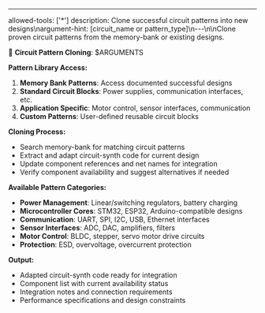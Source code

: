 ---
allowed-tools: ['*']
description: Clone successful circuit patterns into new designs\nargument-hint: [circuit_name or pattern_type]\n---\n\nClone proven circuit patterns from the memory-bank or existing designs.

🔄 **Circuit Pattern Cloning**: $ARGUMENTS

**Pattern Library Access:**
1. **Memory Bank Patterns**: Access documented successful designs
2. **Standard Circuit Blocks**: Power supplies, communication interfaces, etc.
3. **Application Specific**: Motor control, sensor interfaces, communication
4. **Custom Patterns**: User-defined reusable circuit blocks

**Cloning Process:**
- Search memory-bank for matching circuit patterns
- Extract and adapt circuit-synth code for current design
- Update component references and net names for integration
- Verify component availability and suggest alternatives if needed

**Available Pattern Categories:**
- **Power Management**: Linear/switching regulators, battery charging
- **Microcontroller Cores**: STM32, ESP32, Arduino-compatible designs
- **Communication**: UART, SPI, I2C, USB, Ethernet interfaces
- **Sensor Interfaces**: ADC, DAC, amplifiers, filters
- **Motor Control**: BLDC, stepper, servo motor drive circuits
- **Protection**: ESD, overvoltage, overcurrent protection

**Output:**
- Adapted circuit-synth code ready for integration
- Component list with current availability status
- Integration notes and connection requirements
- Performance specifications and design constraints